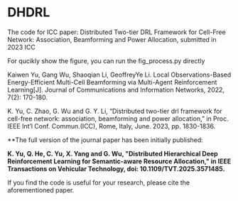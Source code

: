 # DHDRL

The code for ICC paper: Distributed Two-tier DRL Framework for Cell-Free Network: Association, Beamforming and Power Allocation, submitted in 2023 ICC

For qucikly show the figure, you can run the fig_process.py directly

Kaiwen Yu, Gang Wu, Shaoqian Li, GeoffreyYe Li. Local Observations-Based Energy-Efficient Multi-Cell Beamforming via Multi-Agent Reinforcement Learning[J]. Journal of Communications and Information Networks, 2022, 7(2): 170-180.

K. Yu, C. Zhao, G. Wu and G. Y. Li, “Distributed two-tier drl framework for cell-free network: association, beamforming and power allocation,” in Proc. IEEE Int’l Conf. Commun.(ICC), Rome, Italy, June. 2023, pp. 1830-1836.


**The full version of the journal paper has been initially published:

**K. Yu, Q. He, C. Yu, X. Yang and G. Wu, "Distributed Hierarchical Deep Reinforcement Learning for Semantic-aware Resource Allocation," in IEEE Transactions on Vehicular Technology, doi: 10.1109/TVT.2025.3571485.**

If you find the code is useful for your research, please cite the aforementioned paper.
